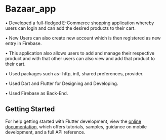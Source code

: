 # Bazaar_app

• Developed a full-fledged E-Commerce shopping application whereby users can login and can add the desired products to their cart.

• New Users can also create new account which is then registered as new entry in Firebase.

• This application also allows users to add and manage their respective product and with that other users can also view and add that product to their cart.

• Used packages such as- http, intl, shared preferences, provider.

• Used Dart and Flutter for Designing and Developing.

• Used Firebase as Back-End.

## Getting Started

<!-- This project is a starting point for a Flutter application.

A few resources to get you started if this is your first Flutter project:

- [Lab: Write your first Flutter app](https://docs.flutter.dev/get-started/codelab)
- [Cookbook: Useful Flutter samples](https://docs.flutter.dev/cookbook) -->

For help getting started with Flutter development, view the
[online documentation](https://docs.flutter.dev/), which offers tutorials,
samples, guidance on mobile development, and a full API reference.
